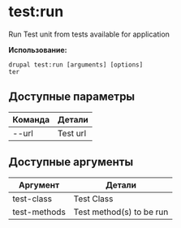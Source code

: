 # test:run
Run Test unit from tests available for application

**Использование:**
```
drupal test:run [arguments] [options]
ter
```

## Доступные параметры
Команда | Детали
-------|-------------
--url | Test url

## Доступные аргументы
Аргумент | Детали
---------|-------------
test-class | Test Class
test-methods | Test method(s) to be run
